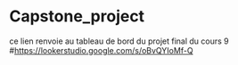 # Capstone_project 
ce lien renvoie au tableau de bord du projet final du cours 9 
#https://lookerstudio.google.com/s/oBvQYIoMf-Q
